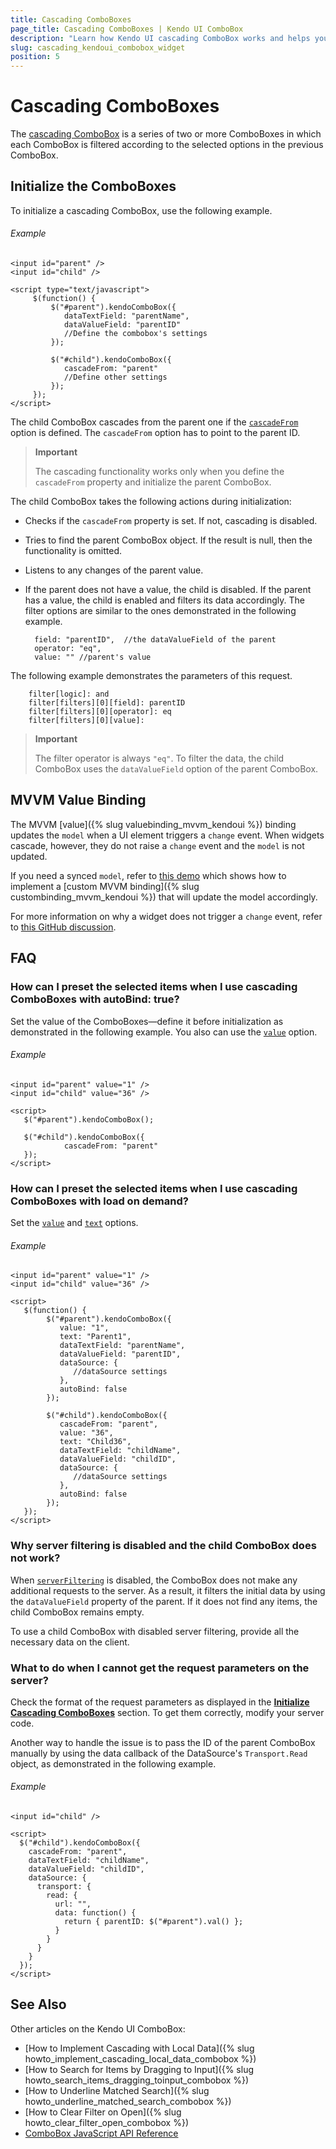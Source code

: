 ```yaml
---
title: Cascading ComboBoxes
page_title: Cascading ComboBoxes | Kendo UI ComboBox
description: "Learn how Kendo UI cascading ComboBox works and helps you handle the most common scenarios with illustrative examples and FAQ."
slug: cascading_kendoui_combobox_widget
position: 5
---
```


# Cascading ComboBoxes

The [cascading ComboBox](http://demos.telerik.com/kendo-ui/combobox/cascadingcombobox) is a series of two or more ComboBoxes in which each ComboBox is filtered according to the selected options in the previous ComboBox.

## Initialize the ComboBoxes

To initialize a cascading ComboBox, use the following example.

###### Example

    <input id="parent" />
    <input id="child" />

    <script type="text/javascript">
         $(function() {
             $("#parent").kendoComboBox({
                dataTextField: "parentName",
                dataValueField: "parentID"
                //Define the combobox's settings
             });

             $("#child").kendoComboBox({
                cascadeFrom: "parent"
                //Define other settings
             });
         });
    </script>

The child ComboBox cascades from the parent one if the [`cascadeFrom`](/api/javascript/ui/combobox#configuration) option is defined. The `cascadeFrom` option has to point to the parent ID.

> **Important**  
>
> The cascading functionality works only when you define the `cascadeFrom` property and initialize the parent ComboBox.

The child ComboBox takes the following actions during initialization:

- Checks if the `cascadeFrom` property is set. If not, cascading is disabled.
- Tries to find the parent ComboBox object. If the result is null, then the functionality is omitted.
- Listens to any changes of the parent value.
- If the parent does not have a value, the child is disabled. If the parent has a value, the child is enabled and filters its data accordingly. The filter options are similar to the ones demonstrated in the following example.

        field: "parentID",  //the dataValueField of the parent
        operator: "eq",
        value: "" //parent's value

The following example demonstrates the parameters of this request.

        filter[logic]: and
        filter[filters][0][field]: parentID
        filter[filters][0][operator]: eq
        filter[filters][0][value]:

> **Important**  
>
> The filter operator is always `"eq"`. To filter the data, the child ComboBox uses the `dataValueField` option of the parent ComboBox.

## MVVM Value Binding

The MVVM [value]({% slug valuebinding_mvvm_kendoui %}) binding updates the `model` when a UI element triggers a `change` event. When widgets cascade, however, they do not raise a `change` event and the `model` is not updated.

If you need a synced `model`, refer to [this demo](http://dojo.telerik.com/@ggkrustev/aSAlU) which shows how to implement a [custom MVVM binding]({% slug custombinding_mvvm_kendoui %}) that will update the model accordingly.

For more information on why a widget does not trigger a `change` event, refer to [this GitHub discussion](http://github.com/telerik/kendo-ui-core/issues/661).

## FAQ

### How can I preset the selected items when I use cascading ComboBoxes with autoBind: true?

Set the value of the ComboBoxes&mdash;define it before initialization as demonstrated in the following example. You also can use the [`value`](/api/javascript/ui/combobox#configuration) option.

###### Example

    <input id="parent" value="1" />
    <input id="child" value="36" />

    <script>
       $("#parent").kendoComboBox();

       $("#child").kendoComboBox({
                cascadeFrom: "parent"
       });
    </script>

### How can I preset the selected items when I use cascading ComboBoxes with load on demand?

Set the [`value`](/api/javascript/ui/combobox#configuration) and [`text`](/api/javascript/ui/combobox#configuration) options.

###### Example

    <input id="parent" value="1" />
    <input id="child" value="36" />

    <script>
       $(function() {
            $("#parent").kendoComboBox({
               value: "1",
               text: "Parent1",
               dataTextField: "parentName",
               dataValueField: "parentID",
               dataSource: {
                  //dataSource settings
               },
               autoBind: false
            });

            $("#child").kendoComboBox({
               cascadeFrom: "parent",
               value: "36",
               text: "Child36",
               dataTextField: "childName",
               dataValueField: "childID",
               dataSource: {
                  //dataSource settings
               },
               autoBind: false
            });
       });
    </script>

### Why server filtering is disabled and the child ComboBox does not work?

When [`serverFiltering`](/api/framework/datasource#configuration) is disabled, the ComboBox does not make any additional requests to the server. As a result, it filters the initial data by using the `dataValueField` property of the parent. If it does not find any items, the child ComboBox remains empty.

To use a child ComboBox with disabled server filtering, provide all the necessary data on the client.

### What to do when I cannot get the request parameters on the server?

Check the format of the request parameters as displayed in the [**Initialize Cascading ComboBoxes**](#initialize-cascading-comboboxes) section. To get them correctly, modify your server code.

Another way to handle the issue is to pass the ID of the parent ComboBox manually by using the data callback of the DataSource's `Transport.Read` object, as demonstrated in the following example.

###### Example

    <input id="child" />

    <script>
      $("#child").kendoComboBox({
        cascadeFrom: "parent",
        dataTextField: "childName",
        dataValueField: "childID",
        dataSource: {
          transport: {
            read: {
              url: "",
              data: function() {
                return { parentID: $("#parent").val() };
              }
            }
          }
        }
      });
    </script>

## See Also

Other articles on the Kendo UI ComboBox:

* [How to Implement Cascading with Local Data]({% slug howto_implement_cascading_local_data_combobox %})
* [How to Search for Items by Dragging to Input]({% slug howto_search_items_dragging_toinput_combobox %})
* [How to Underline Matched Search]({% slug howto_underline_matched_search_combobox %})
* [How to Clear Filter on Open]({% slug howto_clear_filter_open_combobox %})
* [ComboBox JavaScript API Reference](/api/javascript/ui/combobox)
